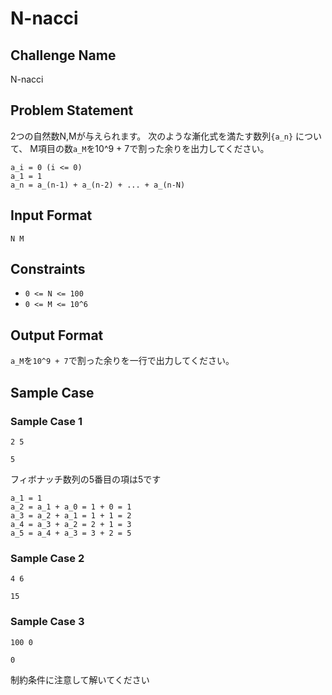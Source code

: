 # N-nacci

## Challenge Name

N-nacci

## Problem Statement

2つの自然数N,Mが与えられます。
次のような漸化式を満たす数列`{a_n}` について、
M項目の数`a_M`を10^9 + 7で割った余りを出力してください。

```
a_i = 0 (i <= 0)
a_1 = 1
a_n = a_(n-1) + a_(n-2) + ... + a_(n-N)
```

## Input Format

```
N M
```

## Constraints

- `0 <= N <= 100`
- `0 <= M <= 10^6`

## Output Format

`a_M`を`10^9 + 7`で割った余りを一行で出力してください。

## Sample Case

### Sample Case 1

```
2 5
```

```
5
```

フィボナッチ数列の5番目の項は5です
```
a_1 = 1
a_2 = a_1 + a_0 = 1 + 0 = 1
a_3 = a_2 + a_1 = 1 + 1 = 2
a_4 = a_3 + a_2 = 2 + 1 = 3
a_5 = a_4 + a_3 = 3 + 2 = 5
```

### Sample Case 2

```
4 6
```

```
15
```

### Sample Case 3
```
100 0
```

```
0
```

制約条件に注意して解いてください
